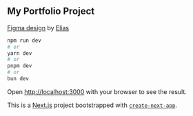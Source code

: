 ## My Portfolio Project

[Figma design](<https://www.figma.com/design/25eLsKlukKixWE4k4cMiG0/Portfolio-(Community)?node-id=0-1&node-type=canvas&t=e76k4FtwfRAOUuJW-0>) by [Elias](https://www.figma.com/@elias_dev)

```bash
npm run dev
# or
yarn dev
# or
pnpm dev
# or
bun dev
```

Open [http://localhost:3000](http://localhost:3000) with your browser to see the result.

This is a [Next.js](https://nextjs.org) project bootstrapped with [`create-next-app`](https://nextjs.org/docs/app/api-reference/cli/create-next-app).
